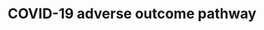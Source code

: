 ---
annotations:
- id: DOID:2945
  parent: disease by infectious agent
  type: Disease Ontology
  value: severe acute respiratory syndrome
- id: PW:0001308
  parent: disease pathway
  type: Pathway Ontology
  value: respiratory system disease pathway
- id: DOID:3770
  parent: null
  type: Disease Ontology
  value: pulmonary fibrosis
- id: DOID:934
  parent: disease by infectious agent
  type: Disease Ontology
  value: viral infectious disease
- id: DOID:0080600
  parent: disease by infectious agent
  type: Disease Ontology
  value: COVID-19
- id: PW:0000003
  parent: signaling pathway
  type: Pathway Ontology
  value: signaling pathway
authors:
- Penny
- Fehrhart
- Egonw
- Evelo
- Eweitz
communities:
- COVID19
- AOP
description: Experimenting with links in line with bioinformatics analysis of COVID-19
  genes and AOP knowledge. Work in progress!
last-edited: 2021-12-10
organisms:
- Homo sapiens
redirect_from:
- /index.php/Pathway:WP4891
- /instance/WP4891
revision: null
schema-jsonld:
- '@context': https://schema.org/
  '@id': https://wikipathways.github.io/pathways/WP4891.html
  '@type': Dataset
  creator:
    '@type': Organization
    name: WikiPathways
  description: Experimenting with links in line with bioinformatics analysis of COVID-19
    genes and AOP knowledge. Work in progress!
  keywords:
  - ACE2
  - AGT
  - CCL2
  - CCL3
  - COVID-19 pathway
  - CSF3
  - CXCL10
  - Cytokines and
  - IL10
  - IL1B
  - IL2
  - IL2RA
  - IL6
  - IL7
  - IL8
  - LTF danger signal
  - Lung fibrosis
  - Positive regulation of
  - SARS-CoV-2 and
  - 'SARS-CoV-2 and ACE2 receptor:'
  - TMPRSS2
  - TNF
  - Toll-like
  - inflammatory
  - leukocyte activation
  - molecular mechanisms and
  - potential therapeutic target
  - receptor signaling
  - response
  - response pathway
  license: CC0
  name: COVID-19 adverse outcome pathway
seo: CreativeWork
title: COVID-19 adverse outcome pathway
wpid: WP4891
---